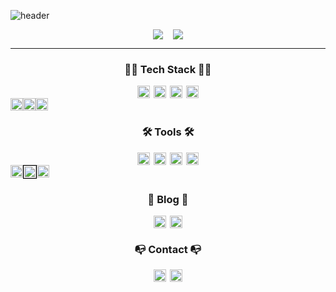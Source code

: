 ![header](https://capsule-render.vercel.app/api?type=waving&color=auto&height=300&section=header&text=DAIN%20LEE&fontSize=90&desc=Welcome%20to%20my%20GitHub!&descAlignY=55&animation=whinkling&fontAlignY=40)

<div align="center" style="display: flex; justify-content: center; gap: 16px;">
  <!-- GitHub 통계 -->
  <img src="https://github-readme-stats.vercel.app/api?username=dain391&count_private=true&show_icons=true&theme=default"/>

  <!-- 언어 사용량 통계 -->
  <img src="https://github-readme-stats.vercel.app/api/top-langs/?username=dain391"/>
</div>                                                       <!-- &layout=compact -->

----
<!-- 👩‍💻 Tech Stack 👩‍💻 -->
<h3 align="center">👩‍💻 Tech Stack 👩‍💻</h3>
<div align="center" style="display: flex; flex-wrap: wrap; justify-content: center; gap: 6px;">
  <!-- HTML5 -->
  <a href="https://developer.mozilla.org/en-US/docs/Web/HTML"><img src="https://img.shields.io/badge/HTML5-E34F26?style=flat&logo=html5&logoColor=ffffff" style="height:20px"/></a>
  <!-- Java -->
  <a href="https://www.oracle.com/java/"><img src="https://img.shields.io/badge/Java-007396?style=flat&logo=java&logoColor=ffffff" style="height:20px"/></a>
  <!-- JavaScript -->
  <a href="https://developer.mozilla.org/en-US/docs/Web/JavaScript"><img src="https://img.shields.io/badge/JavaScript-F7DF1E?style=flat&logo=javascript&logoColor=000000" style="height:20px"/></a>
  <!-- jQuery -->
  <a href="https://jquery.com/"><img src="https://img.shields.io/badge/jQuery-0769AD?style=flat&logo=jquery&logoColor=ffffff" style="height:20px"/></a>
</div>

<div align="center" style="display: flex;">
  <!-- MySQL -->
  <a href="https://www.mysql.com"><img src="https://img.shields.io/badge/MySQL-4479A1?style=flat&logo=mysql&logoColor=ffffff" style="height:20px"/></a>
  <!-- Python -->
  <a href="https://www.python.org"><img src="https://img.shields.io/badge/Python-3776AD?style=flat&logo=python&logoColor=ffffff" style="height:20px"/></a>
  <!-- Spring -->
  <a href="https://spring.io"><img src="https://img.shields.io/badge/Spring-6DB33F?style=flat&logo=spring&logoColor=ffffff" style="height:20px"/></a>
</div>

<!-- 🛠 Tools 🛠 -->
<h3 align="center">🛠 Tools 🛠</h3>
<div align="center" style="display: flex; flex-wrap: wrap; justify-content: center; gap: 6px;">
  <!-- Adobe Photoshop -->
  <a href="https://www.adobe.com/products/photoshop.html"><img src="https://img.shields.io/badge/Photoshop-31A8FF?style=flat&logo=adobephotoshop&logoColor=ffffff" style="height:20px"/></a>
  <!-- Figma -->
  <a href="https://figma.com"><img src="https://img.shields.io/badge/Figma-F24E1E?style=flat&logo=figma&logoColor=ffffff" style="height:20px"/></a>
  <!-- Git -->
  <a href="https://git-scm.com/"><img src="https://img.shields.io/badge/Git-F05032?style=flat&logo=git&logoColor=ffffff" style="height:20px"/></a>
  <!-- GitHub -->
  <a href="https://github.com"><img src="https://img.shields.io/badge/GitHub-181717?style=flat&logo=github&logoColor=ffffff" style="height:20px"/></a>
</div>

<div align="center" style="display: flex;">
  <!-- IntelliJ -->
  <a href="https://www.jetbrains.com/idea/"><img src="https://img.shields.io/badge/IntelliJ%20IDEA-000000?style=flat&logo=intellijidea&logoColor=ffffff" style="height:20px"/></a>
  <!-- Notion (white background) -->
  <a href="https://www.notion.so/"><img src="https://img.shields.io/badge/Notion-ffffff?style=flat&logo=notion&logoColor=000000" style="height:20px; border: 1px solid #000000"/></a>
  <!-- VS Code -->
  <a href="https://code.visualstudio.com/"><img src="https://img.shields.io/badge/VS%20Code-007ACC?style=flat&logo=visualstudiocode&logoColor=ffffff" style="height:20px"/></a>
</div>

<!-- 📝 Blog 📝 -->
<h3 align="center">📝 Blog 📝</h3>
<div align="center" style="display: flex; flex-wrap: wrap; justify-content: center; gap: 6px;">
  <!-- Tistory -->
  <a href="https://dain391.tistory.com/"><img src="https://img.shields.io/badge/Tistory-F05032?style=flat&logo=blogger&logoColor=ffffff" style="height:20px"/></a>
  <!-- Velog -->
  <a href="https://velog.io/@dain391/posts"><img src="https://img.shields.io/badge/Velog-20C997?style=flat&logo=velog&logoColor=ffffff" style="height:20px"/></a>
</div>

<!-- 📭 Contact 📭 -->
<h3 align="center">📭 Contact 📭</h3>
<div align="center" style="display: flex; flex-wrap: wrap; justify-content: center; gap: 6px;">
  <!-- Discord -->
  <a href="https://discord.com/users/idain"><img src="https://img.shields.io/badge/Discord-5865F2?style=flat&logo=discord&logoColor=ffffff" style="height:20px"/></a>
  <!-- Gmail -->
  <a href="mailto:0901ekdls@gmail.com"><img src="https://img.shields.io/badge/Gmail-D14836?style=flat&logo=gmail&logoColor=ffffff" style="height:20px"/></a>
</div>
